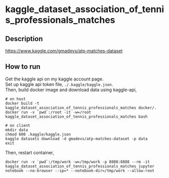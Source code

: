 # kaggle_dataset_association_of_tennis_professionals_matches

## Description

https://www.kaggle.com/gmadevs/atp-matches-dataset

## How to run

Get the kaggle api on my kaggle account page.  
Set up kaggle api token file, `./.kaggle/kaggle.json`.  
Then, build docker image and download data using kaggle-api,    

```
# on host
docker build -t kaggle_dataset_association_of_tennis_professionals_matches docker/.
docker run -v `pwd`:/root -it -w=/root kaggle_dataset_association_of_tennis_professionals_matches bash
```

```
# on client
mkdir data
chmod 600 .kaggle/kaggle.json
kaggle datasets download -d gmadevs/atp-matches-dataset -p data
exit
```

Then, restart container, 

```
docker run -v `pwd`:/tmp/work -w=/tmp/work -p 8888:8888 --rm -it kaggle_dataset_association_of_tennis_professionals_matches jupyter notebook --no-browser --ip=* --notebook-dir=/tmp/work --allow-root
```
